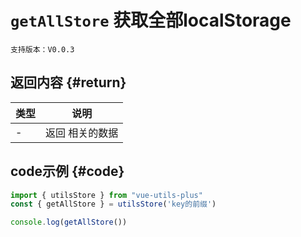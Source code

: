 # `getAllStore` 获取全部localStorage

`支持版本：V0.0.3`


## 返回内容 {#return}

| 类型  | 说明       |
|-----|----------|
| -   | 返回 相关的数据 |


## code示例 {#code}

```javascript
import { utilsStore } from "vue-utils-plus"
const { getAllStore } = utilsStore('key的前缀')

console.log(getAllStore())
```
